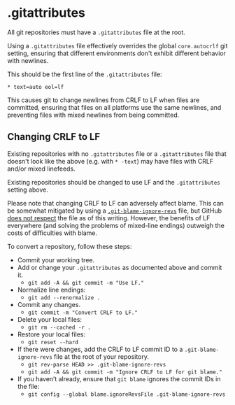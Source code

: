 # .gitattributes

All git repositories must have a `.gitattributes` file at the root.

Using a `.gitattributes` file effectively overrides the global `core.autocrlf` git setting, ensuring that different environments don't exhibit different behavior with newlines.

This should be the first line of the `.gitattributes` file:

```
* text=auto eol=lf
```

This causes git to change newlines from CRLF to LF when files are committed, ensuring that files on all platforms use the same newlines, and preventing files with mixed newlines from being committed.

## Changing CRLF to LF

Existing repositories with no `.gitattributes` file or a `.gitattributes` file that doesn't look like the above (e.g. with `* -text`) may have files with CRLF and/or mixed linefeeds.

Existing repositories should be changed to use LF and the `.gitattributes` setting above.

Please note that changing CRLF to LF can adversely affect blame. This can be somewhat mitigated by using a [`.git-blame-ignore-revs`](https://www.moxio.com/blog/43/ignoring-bulk-change-commits-with-git-blame) file, but GitHub [does not respect](https://github.community/t/support-ignore-revs-file-in-githubs-blame-view/3256) the file as of this writing. However, the benefits of LF everywhere (and solving the problems of mixed-line endings) outweigh the costs of difficulties with blame.

To convert a repository, follow these steps:

* Commit your working tree.
* Add or change your `.gitattributes` as documented above and commit it.
  * `git add -A && git commit -m "Use LF."`
* Normalize line endings:
  * `git add --renormalize .`
* Commit any changes.
  * `git commit -m "Convert CRLF to LF."`
* Delete your local files:
  * `git rm --cached -r .`
* Restore your local files:
  * `git reset --hard`
* If there were changes, add the CRLF to LF commit ID to a `.git-blame-ignore-revs` file at the root of your repository.
  * `git rev-parse HEAD >> .git-blame-ignore-revs`
  * `git add -A && git commit -m "Ignore CRLF to LF for git blame."`
* If you haven’t already, ensure that `git blame` ignores the commit IDs in the file:
  * `git config --global blame.ignoreRevsFile .git-blame-ignore-revs`
